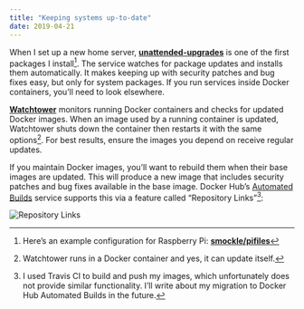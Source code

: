 ```yaml
---
title: "Keeping systems up-to-date"
date: 2019-04-21
---
```


When I set up a new home server, **[unattended-upgrades][1]** is one of the first packages I install[^1]. The service watches for package updates and installs them automatically. It makes keeping up with security patches and bug fixes easy, but only for system packages. If you run services inside Docker containers, you’ll need to look elsewhere.

<!--more-->

**[Watchtower][2]** monitors running Docker containers and checks for updated Docker images. When an image used by a running container is updated, Watchtower shuts down the container then restarts it with the same options[^2]. For best results, ensure the images you depend on receive regular updates.

If you maintain Docker images, you’ll want to rebuild them when their base images are updated. This will produce a new image that includes security patches and bug fixes available in the base image. Docker Hub’s [Automated Builds][3] service supports this via a feature called “Repository Links”[^3]:

![Repository Links](/uploads/2019/89a0bf8d2a.jpg)

[^1]: Here’s an example configuration for Raspberry Pi: **[smockle/pifiles][4]**

[^2]: Watchtower runs in a Docker container and yes, it can update itself.

[^3]: I used Travis CI to build and push my images, which unfortunately does not provide similar functionality. I’ll write about my migration to Docker Hub Automated Builds in the future.

[1]:	https://wiki.debian.org/UnattendedUpgrades
[2]:	https://github.com/containrrr/watchtower
[3]:	https://docs.docker.com/docker-hub/builds/
[4]:	https://github.com/smockle/pifiles/blob/def7b993eb0a2c9008154716d6708a887bfe2439/pifiles.sh#L32-L58